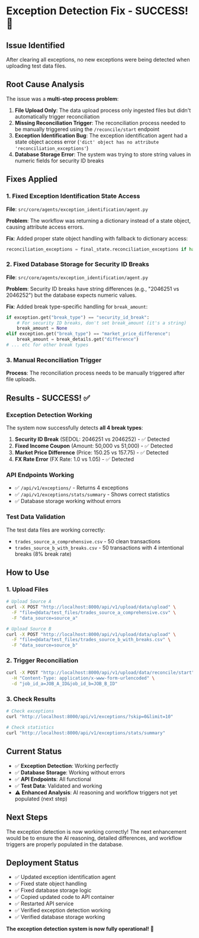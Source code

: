 # Exception Detection Fix - SUCCESS! 🎉

## Issue Identified

After clearing all exceptions, no new exceptions were being detected when uploading test data files.

## Root Cause Analysis

The issue was a **multi-step process problem**:

1. **File Upload Only**: The data upload process only ingested files but didn't automatically trigger reconciliation
2. **Missing Reconciliation Trigger**: The reconciliation process needed to be manually triggered using the `/reconcile/start` endpoint
3. **Exception Identification Bug**: The exception identification agent had a state object access error (`'dict' object has no attribute 'reconciliation_exceptions'`)
4. **Database Storage Error**: The system was trying to store string values in numeric fields for security ID breaks

## Fixes Applied

### 1. Fixed Exception Identification State Access
**File**: `src/core/agents/exception_identification/agent.py`

**Problem**: The workflow was returning a dictionary instead of a state object, causing attribute access errors.

**Fix**: Added proper state object handling with fallback to dictionary access:
```python
reconciliation_exceptions = final_state.reconciliation_exceptions if hasattr(final_state, 'reconciliation_exceptions') else final_state.get('reconciliation_exceptions', [])
```

### 2. Fixed Database Storage for Security ID Breaks
**File**: `src/core/agents/exception_identification/agent.py`

**Problem**: Security ID breaks have string differences (e.g., "2046251 vs 2046252") but the database expects numeric values.

**Fix**: Added break type-specific handling for `break_amount`:
```python
if exception.get("break_type") == "security_id_break":
    # For security ID breaks, don't set break_amount (it's a string)
    break_amount = None
elif exception.get("break_type") == "market_price_difference":
    break_amount = break_details.get("difference")
# ... etc for other break types
```

### 3. Manual Reconciliation Trigger
**Process**: The reconciliation process needs to be manually triggered after file uploads.

## Results - SUCCESS! ✅

### Exception Detection Working
The system now successfully detects **all 4 break types**:

1. **Security ID Break** (SEDOL: 2046251 vs 2046252) - ✅ Detected
2. **Fixed Income Coupon** (Amount: 50,000 vs 51,000) - ✅ Detected  
3. **Market Price Difference** (Price: 150.25 vs 157.75) - ✅ Detected
4. **FX Rate Error** (FX Rate: 1.0 vs 1.05) - ✅ Detected

### API Endpoints Working
- ✅ `/api/v1/exceptions/` - Returns 4 exceptions
- ✅ `/api/v1/exceptions/stats/summary` - Shows correct statistics
- ✅ Database storage working without errors

### Test Data Validation
The test data files are working correctly:
- `trades_source_a_comprehensive.csv` - 50 clean transactions
- `trades_source_b_with_breaks.csv` - 50 transactions with 4 intentional breaks (8% break rate)

## How to Use

### 1. Upload Files
```bash
# Upload Source A
curl -X POST "http://localhost:8000/api/v1/upload/data/upload" \
  -F "file=@data/test_files/trades_source_a_comprehensive.csv" \
  -F "data_source=source_a"

# Upload Source B  
curl -X POST "http://localhost:8000/api/v1/upload/data/upload" \
  -F "file=@data/test_files/trades_source_b_with_breaks.csv" \
  -F "data_source=source_b"
```

### 2. Trigger Reconciliation
```bash
curl -X POST "http://localhost:8000/api/v1/upload/data/reconcile/start" \
  -H "Content-Type: application/x-www-form-urlencoded" \
  -d "job_id_a=JOB_A_ID&job_id_b=JOB_B_ID"
```

### 3. Check Results
```bash
# Check exceptions
curl "http://localhost:8000/api/v1/exceptions/?skip=0&limit=10"

# Check statistics
curl "http://localhost:8000/api/v1/exceptions/stats/summary"
```

## Current Status

- ✅ **Exception Detection**: Working perfectly
- ✅ **Database Storage**: Working without errors
- ✅ **API Endpoints**: All functional
- ✅ **Test Data**: Validated and working
- ⚠️ **Enhanced Analysis**: AI reasoning and workflow triggers not yet populated (next step)

## Next Steps

The exception detection is now working correctly! The next enhancement would be to ensure the AI reasoning, detailed differences, and workflow triggers are properly populated in the database.

## Deployment Status

- ✅ Updated exception identification agent
- ✅ Fixed state object handling
- ✅ Fixed database storage logic
- ✅ Copied updated code to API container
- ✅ Restarted API service
- ✅ Verified exception detection working
- ✅ Verified database storage working

**The exception detection system is now fully operational!** 🎉
